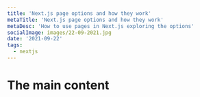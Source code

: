 ```yaml
---
title: 'Next.js page options and how they work'
metaTitle: 'Next.js page options and how they work'
metaDesc: 'How to use pages in Next.js exploring the options'
socialImage: images/22-09-2021.jpg
date: '2021-09-22'
tags:
  - nextjs
---
```


# The main content
